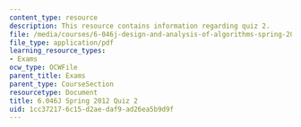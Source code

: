 ```yaml
---
content_type: resource
description: This resource contains information regarding quiz 2.
file: /media/courses/6-046j-design-and-analysis-of-algorithms-spring-2012/1cc372176c15d2aedaf9ad26ea5b9d9f_MIT6_046JS12_quiz2.pdf
file_type: application/pdf
learning_resource_types:
- Exams
ocw_type: OCWFile
parent_title: Exams
parent_type: CourseSection
resourcetype: Document
title: 6.046J Spring 2012 Quiz 2
uid: 1cc37217-6c15-d2ae-daf9-ad26ea5b9d9f
---
```

